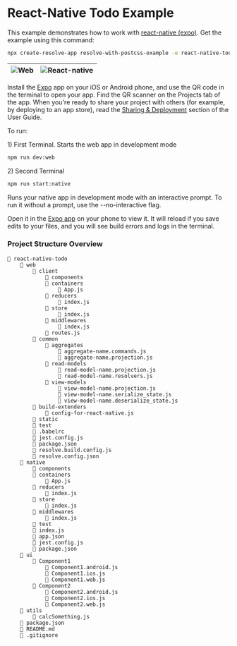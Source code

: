 # React-Native Todo Example

This example demonstrates how to work with [react-native (expo)](https://github.com/react-community/create-react-native-app). Get the example using this command:

```sh
npx create-resolve-app resolve-with-postcss-example -e react-native-todo
```

| ![Web](https://user-images.githubusercontent.com/5055654/43512907-fbed0490-9584-11e8-8065-27a26abcbe41.png)           | ![React-native](https://user-images.githubusercontent.com/5055654/43513480-828fe250-9586-11e8-8999-c29114134e33.png) |
|-----|--------------|

Install the [Expo](https://expo.io) app on your iOS or Android phone, and use the QR code in the terminal to open your app. Find the QR scanner on the Projects tab of the app. When you're ready to share your project with others (for example, by deploying to an app store), read the [Sharing & Deployment](https://github.com/react-community/create-react-native-app/blob/master/react-native-scripts/template/README.md#sharing-and-deployment) section of the User Guide.

To run:

1\) First Terminal. Starts the web app in development mode
```sh
npm run dev:web
```
2\) Second Terminal
```sh
npm run start:native
```
Runs your native app in development mode with an interactive prompt. To run it without a prompt, use the --no-interactive flag.

Open it in the [Expo app](https://expo.io) on your phone to view it. It will reload if you save edits to your files, and you will see build errors and logs in the terminal.

### Project Structure Overview
```
📁 react-native-todo
    📁 web
        📁 client
            📁 components
            📁 containers
                📄 App.js
            📁 reducers
                📄 index.js
            📁 store
                📄 index.js
            📁 middlewares
                📄 index.js
            📄 routes.js
        📁 common
            📁 aggregates
                📄 aggregate-name.commands.js
                📄 aggregate-name.projection.js
            📁 read-models
                📄 read-model-name.projection.js
                📄 read-model-name.resolvers.js
            📁 view-models
                📄 view-model-name.projection.js
                📄 view-model-name.serialize_state.js
                📄 view-model-name.deserialize_state.js
        📁 build-extenders
            📄 config-for-react-native.js
        📁 static
        📁 test
        📄 .babelrc
        📄 jest.config.js
        📄 package.json
        📄 resolve.build.config.js
        📄 resolve.config.json
    📁 native
        📁 components
        📁 containers
            📄 App.js
        📁 reducers
            📄 index.js
        📁 store
            📄 index.js
        📁 middlewares
            📄 index.js
        📁 test
        📄 index.js
        📄 app.json
        📄 jest.config.js
        📄 package.json
    📁 ui
        📁 Component1
            📄 Component1.android.js
            📄 Component1.ios.js
            📄 Component1.web.js
        📁 Component2
            📄 Component2.android.js
            📄 Component2.ios.js
            📄 Component2.web.js
    📁 utils
        📄 calcSomething.js
    📄 package.json
    📄 README.md
    📄 .gitignore
```
